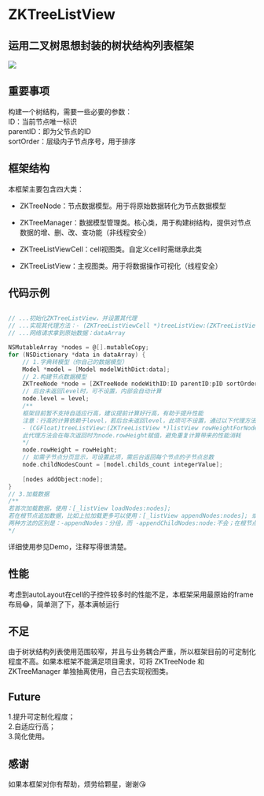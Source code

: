 # ZKTreeListView

## 运用二叉树思想封装的树状结构列表框架

 ![](https://github.com/bestDew/ZKTreeTableView/raw/master/ZKTreeTableView/Untitled.gif)
 
## 重要事项

 构建一个树结构，需要一些必要的参数：<br/>ID：当前节点唯一标识<br/>parentID：即为父节点的ID<br/>sortOrder：层级内子节点序号，用于排序
 
## 框架结构

 本框架主要包含四大类：
 
 * ZKTreeNode：节点数据模型。用于将原始数据转化为节点数据模型
   
 * ZKTreeManager：数据模型管理类。核心类，用于构建树结构，提供对节点数据的增、删、改、查功能（非线程安全）
 
 * ZKTreeListViewCell：cell视图类。自定义cell时需继承此类
 
 * ZKTreeListView：主视图类。用于将数据操作可视化（线程安全）
 
 ## 代码示例

 ```ObjectiveC
 
 // ...初始化ZKTreeListView，并设置其代理
 // ...实现其代理方法：- (ZKTreeListViewCell *)treeListView:(ZKTreeListView *)listView cellForNode:(ZKTreeNode *)node    atIndexPath:(NSIndexPath *)indexPath;
 // ...网络请求拿到原始数据：dataArray
 
 NSMutableArray *nodes = @[].mutableCopy;
 for (NSDictionary *data in dataArray) {
     // 1.字典转模型（你自己的数据模型）
     Model *model = [Model modelWithDict:data];
     // 2.构建节点数据模型
     ZKTreeNode *node = [ZKTreeNode nodeWithID:ID parentID:pID sortOrder:sortOrder data:model];
     // 后台未返回level时，可不设置，内部会自动计算
     node.level = level;
     /**
     框架目前暂不支持自适应行高，建议提前计算好行高，有助于提升性能
     注意：行高的计算依赖于level，若后台未返回level，此项可不设置，通过以下代理方法返回行高（此时level已内部自动设置）:
     - (CGFloat)treeListView:(ZKTreeListView *)listView rowHeightForNode:(ZKTreeNode *)node atIndexPath:(NSIndexPath *)indexPath
     此代理方法会在每次返回时为node.rowHeight赋值，避免重复计算带来的性能消耗
     */
     node.rowHeight = rowHeight;
     // 如需子节点分页显示，可设置此项，需后台返回每个节点的子节点总数
     node.childNodesCount = [model.childs_count integerValue];
     
     [nodes addObject:node];
 }
 // 3.加载数据
 /**
 若首次加载数据，使用：[_listView loadNodes:nodes];
 若在根节点追加数据，比如上拉加载更多可以使用：[_listView appendNodes:nodes]; 或 [_listView appendChildNodes:nodes node:nil];两种方式
 两种方法的区别是：-appendNodes：分组，而 -appendChildNodes:node:不会；在根节点追加数据时推荐使用前者，在子节点追加数据时只能使用后者
 */
 
 ```
 
 详细使用参见Demo，注释写得很清楚。
 
 ## 性能
 
 考虑到autoLayout在cell的子控件较多时的性能不足，本框架采用最原始的frame布局😂，简单测了下，基本满帧运行
 
## 不足

 由于树状结构列表使用范围较窄，并且与业务耦合严重，所以框架目前的可定制化程度不高。如果本框架不能满足项目需求，可将 ZKTreeNode 和 ZKTreeManager 单独抽离使用，自己去实现视图类。
 
## Future

1.提升可定制化程度；<br/>
2.自适应行高；<br/>
3.简化使用。

## 感谢

如果本框架对你有帮助，烦劳给颗星，谢谢😘
